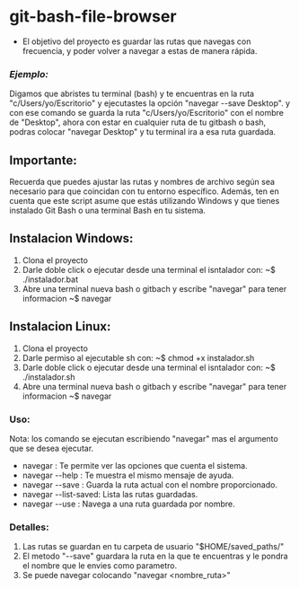 # git-bash-file-browser
* El objetivo del proyecto es guardar las rutas que navegas con frecuencia,
y poder volver a navegar a estas de manera rápida.

### *Ejemplo:* 
Digamos que abristes tu terminal (bash) y te encuentras en la ruta "c/Users/yo/Escritorio" y ejecutastes la opción "navegar --save Desktop". y con ese comando se guarda la ruta "c/Users/yo/Escritorio" con el nombre de "Desktop",
ahora con estar en cualquier ruta de tu gitbash o bash, podras colocar "navegar Desktop"  y tu terminal ira a esa ruta guardada. 

## Importante:
Recuerda que puedes ajustar las rutas y nombres de archivo según sea necesario para que coincidan con tu entorno específico. 
Además, ten en cuenta que este script asume que estás utilizando Windows y que tienes instalado Git Bash o una terminal Bash en tu sistema.

## Instalacion Windows:
1. Clona el proyecto
2. Darle doble click o ejecutar desde una terminal el isntalador con:
   ~$ ./instalador.bat
3. Abre una terminal nueva bash o gitbach y escribe "navegar" para tener informacion
   ~$ navegar

## Instalacion Linux:
1. Clona el proyecto
2. Darle permiso al ejecutable sh con:
   ~$ chmod +x instalador.sh
4. Darle doble click o ejecutar desde una terminal el isntalador con:
   ~$ ./instalador.sh
5. Abre una terminal nueva bash o gitbach y escribe "navegar" para tener informacion
   ~$ navegar

### Uso:
Nota: los comando se ejecutan escribiendo "navegar" mas el argumento que se desea ejecutar. 
- navegar : Te permite ver las opciones que cuenta el sistema.
- navegar --help : Te muestra el mismo mensaje de ayuda.
- navegar --save <nombre>: Guarda la ruta actual con el nombre proporcionado.
- navegar --list-saved: Lista las rutas guardadas.
- navegar --use <nombre>: Navega a una ruta guardada por nombre.

### Detalles:
1. Las rutas se guardan en tu carpeta de usuario "$HOME/saved_paths/"
2. El metodo "--save" guardara la ruta en la que te encuentras y le pondra el nombre que le envies como parametro.
3. Se puede navegar colocando "navegar <nombre_ruta>"
